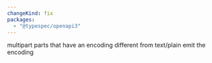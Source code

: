 ```yaml
---
changeKind: fix
packages:
  - "@typespec/openapi3"
---
```


multipart parts that have an encoding different from text/plain emit the encoding